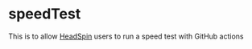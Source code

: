 # speedTest
This is to allow [HeadSpin](https://www.headspin.io/) users to run a speed test with GitHub actions
